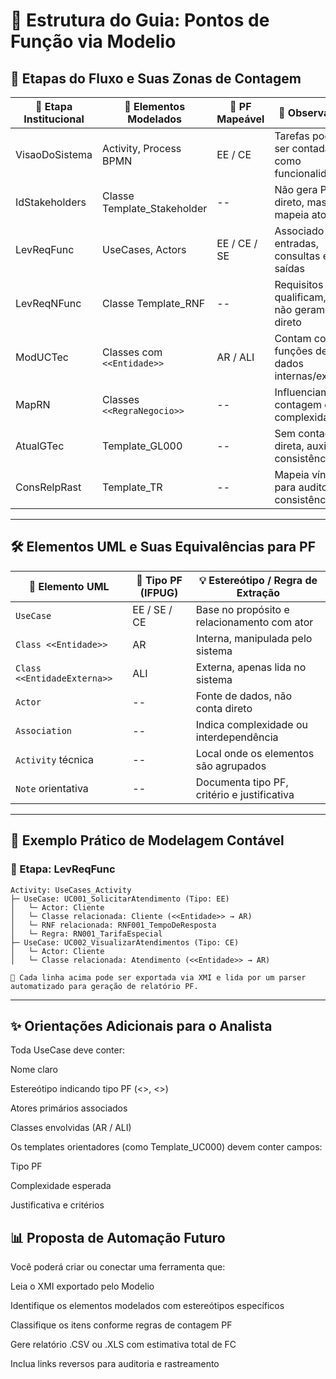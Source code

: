 # 📘 Estrutura do Guia: Pontos de Função via Modelio

## 🧭 Etapas do Fluxo e Suas Zonas de Contagem

| 🔹 Etapa Institucional | 📐 Elementos Modelados          | 🧩 PF Mapeável | 🔎 Observações                                           |
|------------------------|-------------------------------|----------------|---------------------------------------------------------|
| VisaoDoSistema         | Activity, Process BPMN        | EE / CE        | Tarefas podem ser contadas como funcionalidades         |
| IdStakeholders         | Classe Template_Stakeholder   | --             | Não gera PF direto, mas mapeia atores                  |
| LevReqFunc             | UseCases, Actors              | EE / CE / SE   | Associado a entradas, consultas e saídas               |
| LevReqNFunc            | Classe Template_RNF           | --             | Requisitos qualificam, mas não geram PF direto         |
| ModUCTec               | Classes com `<<Entidade>>`    | AR / ALI       | Contam como funções de dados internas/externas         |
| MapRN                  | Classes `<<RegraNegocio>>`    | --             | Influenciam contagem de complexidade                   |
| AtualGTec              | Template_GL000                | --             | Sem contagem direta, auxilia consistência              |
| ConsRelpRast           | Template_TR                   | --             | Mapeia vínculos para auditoria e consistência          |

---

## 🛠 Elementos UML e Suas Equivalências para PF

| 🧩 Elemento UML              | 📏 Tipo PF (IFPUG) | 💡 Estereótipo / Regra de Extração              |
|-----------------------------|-------------------|-------------------------------------------------|
| `UseCase`                   | EE / SE / CE      | Base no propósito e relacionamento com ator     |
| `Class <<Entidade>>`        | AR                | Interna, manipulada pelo sistema                |
| `Class <<EntidadeExterna>>` | ALI               | Externa, apenas lida no sistema                 |
| `Actor`                     | --                | Fonte de dados, não conta direto                |
| `Association`               | --                | Indica complexidade ou interdependência         |
| `Activity` técnica          | --                | Local onde os elementos são agrupados           |
| `Note` orientativa          | --                | Documenta tipo PF, critério e justificativa     |

---

## 📂 Exemplo Prático de Modelagem Contável

### 🔹 Etapa: LevReqFunc

```plaintext
Activity: UseCases_Activity
├─ UseCase: UC001_SolicitarAtendimento (Tipo: EE)
│   └─ Actor: Cliente
│   └─ Classe relacionada: Cliente (<<Entidade>> → AR)
│   └─ RNF relacionada: RNF001_TempoDeResposta
│   └─ Regra: RN001_TarifaEspecial
├─ UseCase: UC002_VisualizarAtendimentos (Tipo: CE)
│   └─ Actor: Cliente
│   └─ Classe relacionada: Atendimento (<<Entidade>> → AR)

🔎 Cada linha acima pode ser exportada via XMI e lida por um parser automatizado para geração de relatório PF.
```
---

## ✨ Orientações Adicionais para o Analista

Toda UseCase deve conter:

Nome claro

Estereótipo indicando tipo PF (<<Entrada>>, <<Consulta>>)

Atores primários associados

Classes envolvidas (AR / ALI)

Os templates orientadores (como Template_UC000) devem conter campos:

Tipo PF

Complexidade esperada

Justificativa e critérios

## 📊 Proposta de Automação Futuro
Você poderá criar ou conectar uma ferramenta que:

Leia o XMI exportado pelo Modelio

Identifique os elementos modelados com estereótipos específicos

Classifique os itens conforme regras de contagem PF

Gere relatório .CSV ou .XLS com estimativa total de FC

Inclua links reversos para auditoria e rastreamento
